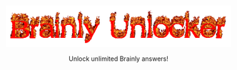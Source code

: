 <p align="center">
  <img src="https://github.com/0e8/brainly-unlocker/blob/main/img/BrainlyUnlocker.gif?raw=true">
</p>
<p align="center">
  Unlock unlimited Brainly answers!
</p>
<h1></h1>
